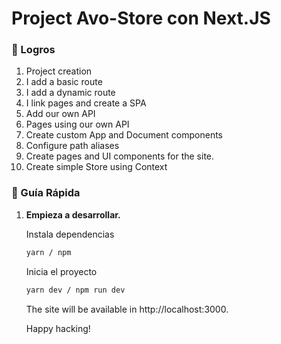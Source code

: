 # Project Avo-Store con Next.JS


### 🚀 Logros

1. Project creation
2. I add a basic route
3. I add a dynamic route
4. I link pages and create a SPA
5. Add our own API
6. Pages using our own API
7. Create custom App and Document components
8. Configure path aliases
9. Create pages and UI components for the site.
10. Create simple Store using Context

### 🤖 Guía Rápida

1.  **Empieza a desarrollar.**

    Instala dependencias

    ```sh
    yarn / npm
    ```

    Inicia el proyecto

    ```sh
    yarn dev / npm run dev
    ```

    The site will be available in http://localhost:3000.

    Happy hacking!
